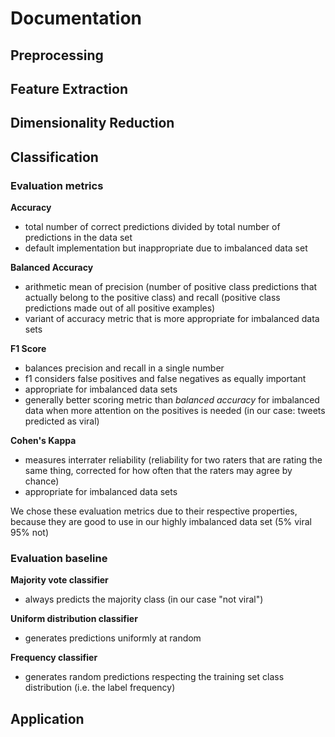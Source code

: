 # Documentation

## Preprocessing

## Feature Extraction

## Dimensionality Reduction

## Classification

### Evaluation metrics
**Accuracy**
- total number of correct predictions divided by total number of predictions in the data set
- default implementation but inappropriate due to imbalanced data set

**Balanced Accuracy**
- arithmetic mean of precision (number of positive class predictions that actually belong to the positive class) and recall (positive class predictions made out of all positive examples)
- variant of accuracy metric that is more appropriate for imbalanced data sets

**F1 Score**
- balances precision and recall in a single number
- f1 considers false positives and false negatives as equally important
- appropriate for imbalanced data sets
- generally better scoring metric than *balanced accuracy* for imbalanced data when more attention on the positives is needed (in our case: tweets predicted as viral)

**Cohen's Kappa**
- measures interrater reliability (reliability for two raters that are rating the same thing, corrected for how often that the raters may agree by chance)
- appropriate for imbalanced data sets

We chose these evaluation metrics due to their respective properties, because they are good to use in our highly imbalanced data set (5% viral 95% not)

### Evaluation baseline
**Majority vote classifier**
- always predicts the majority class (in our case "not viral")

**Uniform distribution classifier**
- generates predictions uniformly at random

**Frequency classifier**
- generates random predictions respecting the training set class distribution (i.e. the label frequency)

## Application
